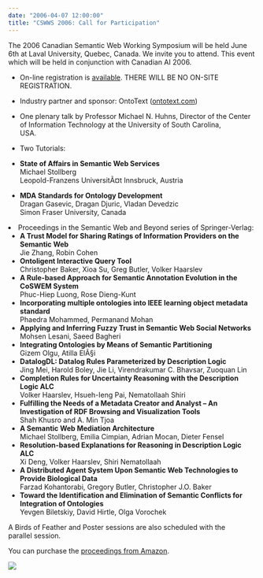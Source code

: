 ```yaml
---
date: "2006-04-07 12:00:00"
title: "CSWWS 2006: Call for Participation"
---
```




 The 2006 Canadian Semantic Web Working Symposium will be held June 6th at Laval University, Quebec, Canada. We invite you to attend. This event which will be held in conjunction with Canadian AI 2006.

- On-line registration is [available](http://www.ift.ulaval.ca/~kone/SWIG06/CSWWS2006-registration.htm). THERE WILL BE NO ON-SITE REGISTRATION. 
- Industry partner and sponsor: OntoText ([ontotext.com](http://ontotext.com))
- One plenary talk by Professor Michael N. Huhns, Director of the Center of Information Technology at the University of South Carolina,<br/>
USA.
- Two Tutorials:

- __State of Affairs in Semantic Web Services__<br/>
Michael Stollberg<br/>
Leopold-Franzens UniversitÃ¤t Innsbruck, Austria
- __MDA Standards for Ontology Development__<br/>
Dragan Gasevic, Dragan Djuric, Vladan Devedzic<br/>
Simon Fraser University, Canada

<li> Proceedings in the Semantic Web and Beyond series of Springer-Verlag:

- __A Trust Model for Sharing Ratings of Information Providers on the Semantic Web__<br/>
Jie Zhang, Robin Cohen
- __Ontoligent Interactive Query Tool__<br/>
Christopher Baker, Xioa Su, Greg Butler, Volker Haarslev
- __A Rule-based Approach for Semantic Annotation Evolution in the CoSWEM System__<br/>
Phuc-Hiep Luong, Rose Dieng-Kunt
- __Incorporating multiple ontologies into IEEE learning object metadata standard__<br/>
Phaedra Mohammed, Permanand Mohan
- __Applying and Inferring Fuzzy Trust in Semantic Web Social Networks__<br/>
Mohsen Lesani, Saeed Bagheri
- __Integrating Ontologies by Means of Semantic Partitioning__<br/>
Gizem Olgu, Atilla ElÃ§i
- __DatalogDL: Datalog Rules Parameterized by Description Logic__<br/>
Jing Mei, Harold Boley, Jie Li, Virendrakumar C. Bhavsar, Zuoquan Lin
- __Completion Rules for Uncertainty Reasoning with the Description Logic ALC__<br/>
Volker Haarslev, Hsueh-Ieng Pai, Nematollaah Shiri
- __Fulfilling the Needs of a Metadata Creator and Analyst &#8211; An Investigation of RDF Browsing and Visualization Tools__<br/>
Shah Khusro and A. Min Tjoa
- __A Semantic Web Mediation Architecture__<br/>
Michael Stollberg, Emilia Cimpian, Adrian Mocan, Dieter Fensel
- __Resolution-based Explanations for Reasoning in Description Logic ALC__<br/>
Xi Deng, Volker Haarslev, Shiri Nematollaah
- __A Distributed Agent System Upon Semantic Web Technologies to Provide Biological Data__<br/>
Farzad Kohantorabi, Gregory Butler, Christopher J.O. Baker
- __Toward the Identification and Elimination of Semantic Conflicts for Integration of Ontologies__<br/>
Yevgen Biletskiy, David Hirtle, Olga Vorochek


A Birds of Feather and Poster sessions are also scheduled with the<br/>
parallel session.


You can purchase the [proceedings from Amazon](https://www.amazon.com/exec/obidos/redirect?link_code=as2&#038;path=ASIN/0387298150&#038;tag=daniellemires-20&#038;camp=1789&#038;creative=9325).

<a href="https://www.amazon.com/exec/obidos/redirect?link_code=as2&#038;path=ASIN/0387298150&#038;tag=daniellemires-20&#038;camp=1789&#038;creative=9325"><img decoding="async" src="http://images.amazon.com/images/P/0387298150.01._AA240_SCLZZZZZZZ_V66203874_.jpg" /></a>

